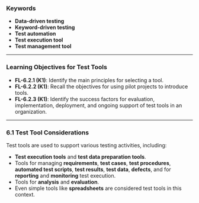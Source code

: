 ### Keywords
- **Data-driven testing**
- **Keyword-driven testing**
- **Test automation**
- **Test execution tool**
- **Test management tool**

---

### Learning Objectives for Test Tools

- **FL-6.2.1 (K1)**: Identify the main principles for selecting a tool.
- **FL-6.2.2 (K1)**: Recall the objectives for using pilot projects to introduce tools.
- **FL-6.2.3 (K1)**: Identify the success factors for evaluation, implementation, deployment, and ongoing support of test tools in an organization.

---

### 6.1 Test Tool Considerations

Test tools are used to support various testing activities, including:

- **Test execution tools** and **test data preparation tools**.
- Tools for managing **requirements**, **test cases**, **test procedures**, **automated test scripts**, **test results**, **test data**, **defects**, and for **reporting** and **monitoring** test execution.
- Tools for **analysis** and **evaluation**.
- Even simple tools like **spreadsheets** are considered test tools in this context.
